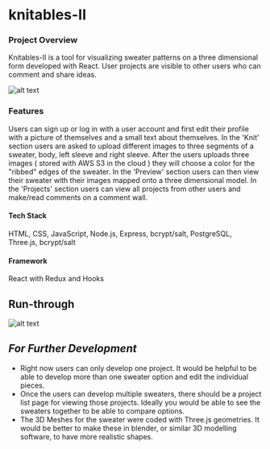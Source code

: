 # knitables-II

### Project Overview

Knitables-II is a tool for visualizing sweater patterns on a three dimensional form developed with React. User projects are visible to other users who can comment and share ideas.

![alt text](https://github.com/jackrandol/knitables-II/blob/master/public/ScreenshotProjectPreview.png "Knitting Page")

### Features

Users can sign up or log in with a user account and first edit their profile with a picture of themselves and a small text about themselves. In the 'Knit' section users are asked to upload different images to three segments of a sweater, body, left sleeve and right sleeve. After the users uploads three images ( stored with AWS S3 in the cloud ) they will choose a color for the "ribbed" edges of the sweater. In the 'Preview' section users can then view their sweater with their images mapped onto a three dimensional model. In the 'Projects' section users can view all projects from other users and make/read comments on a comment wall.

#### Tech Stack

HTML, CSS, JavaScript, Node.js, Express, bcrypt/salt, PostgreSQL, Three.js, bcrypt/salt

#### Framework

React with Redux and Hooks

## Run-through

![alt text](https://github.com/jackrandol/knitables-II/blob/master/public/ScreenshotKnit.png "Knitting Page")

## _For Further Development_

-   Right now users can only develop one project. It would be helpful to be able to develop more than one sweater option and edit the individual pieces.
-   Once the users can develop multiple sweaters, there should be a project list page for viewing those projects. Ideally you would be able to see the sweaters together to be able to compare options.
-   The 3D Meshes for the sweater were coded with Three.js geometries. It would be better to make these in blender, or similar 3D modelling software, to have more realistic shapes.
